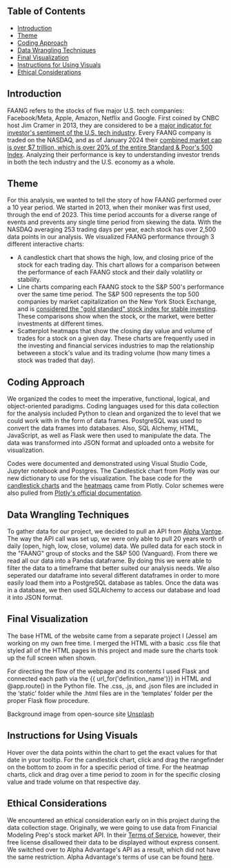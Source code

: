 ## Table of Contents
- [Introduction](#introduction)  
- [Theme](#theme)
- [Coding Approach](#coding-approach) 
- [Data Wrangling Techniques](#data-wrangling-techniques)
- [Final Visualization](#final-visualization)
- [Instructions for Using Visuals](#instructions-for-using-visuals)
- [Ethical Considerations](#ethical-considerations)

## Introduction
FAANG refers to the stocks of five major U.S. tech companies: Facebook/Meta, Apple, Amazon, Netflix and Google. First coined by CNBC host Jim Cramer in 2013, they are considered to be a [major indicator for investor's sentiment of the U.S. tech industry](https://www.investopedia.com/terms/f/faang-stocks.asp#:~:text=Key%20Takeaways%201%20FAANG%20is%20an%20acronym%20referring,the%20largest%20companies%20in%20the%20world.%20More%20items). Every FAANG company is traded on the NASDAQ, and as of January 2024 their [combined market cap is over $7 trillion, which is over 20% of the entire Standard & Poor's 500 Index](https://www.techopedia.com/definition/faang-stocks). Analyzing their performance is key to understanding investor trends in both the tech industry and the U.S. economy as a whole. 

## Theme
For this analysis, we wanted to tell the story of how FAANG performed over a 10 year period. We started in 2013, when their moniker was first used, through the end of 2023. This time period accounts for a diverse range of events and prevents any single time period from skewing the data. With the NASDAQ averaging 253 trading days per year, each stock has over 2,500 data points in our analysis. We visualized FAANG performance through 3 different interactive charts:
- A candlestick chart that shows the high, low, and closing price of the stock for each trading day. This chart allows for a comparison between the performance of each FAANG stock and their daily volatility or stability.
- Line charts comparing each FAANG stock to the S&P 500's performance over the same time period. The S&P 500 represents the top 500 companies by market capitalization on the New York Stock Exchange, and is [considered the "gold standard" stock index for stable investing](https://www.investing.com/academy/trading/what-is-the-sp-500/). These comparisons show when the stock, or the market, were better investments at different times.
- Scatterplot heatmaps that show the closing day value and volume of trades for a stock on a given day. These charts are frequently used in the investing and financial services industries to map the relationship betweeen a stock's value and its trading volume (how many times a stock was traded that day). 

## Coding Approach
We organized the codes to meet the imperative, functional, logical, and object-oriented paradigms. Coding languages used for this data collection for the analysis included Python to clean and organized the to level that we could work with in the form of data frames. PostgreSQL was used to convert the data frames into databases. Also, SQL Alchemy, HTML, JavaScript, as well as Flask were then used to manipulate the data. The data was transformed into JSON format and uploaded onto a website for visualization.

Codes were documented and demonstrated using Visual Studio Code, Jupyter notebook and Postgres. The Candlestick chart from Plotly was our new dictionary to use for the visualization. The base code for the [candlestick charts](https://plotly.com/python/candlestick-charts) and the [heatmaps](https://plotly.com/python/heatmaps/) came from Plotly. Color schemes were also pulled from [Plotly's official documentation](https://plotly.com/python/builtin-colorscales).

## Data Wrangling Techniques
To gather data for our project, we decided to pull an API from [Alpha Vantge](https://www.alphavantage.co/documentation/). The way the API call was set up, we were only able to pull 20 years worth of daily (open, high, low, close, volume) data. We pulled data for each stock in the "FAANG" group of stocks and the S&P 500 (Vanguard). From there we read all our data into a Pandas dataframe. By doing this we were able to filter the data to a timeframe that better suited our analysis needs. We also seperated our dataframe into several different dataframes in order to more easily load them into a PostgreSQL database as tables. Once the data was in a database, we then used SQLAlchemy to access our database and load it into JSON format.

## Final Visualization
The base HTML of the website came from a separate project I (Jesse) am working on my own free time. I merged the HTML with a basic .css file that styled all of the HTML pages in this project and made sure the charts took up the full screen when shown. 

For directing the flow of the webpage and its contents I used Flask and connected each path via the {{ url_for('definition_name')}} in HTML and @app.route() in the Python file. The .css, .js, and .json files are included in the ‘static’ folder while the .html files are in the ‘templates’ folder per the proper Flask flow procedure.  

Background image from open-source site [Unsplash](https://unsplash.com/)

## Instructions for Using Visuals
Hover over the data points within the chart to get the exact values for that date in your tooltip. For the candlestick chart, click and drag the rangefinder on the bottom to zoom in for a specific period of time. For the heatmap charts, click and drag over a time period to zoom in for the specific closing value and trade volume on that respective day.


## Ethical Considerations
We encountered an ethical consideration early on in this project during the data collection stage. Originally, we were going to use data from Financial Modeling Prep's stock market API. In their [Terms of Service](https://site.financialmodelingprep.com/terms-of-service), however, their free license disallowed their data to be displayed without express consent. We switched over to Alpha Advantage's API as a result, which did not have the same restriction. Alpha Advantage's terms of use can be found [here](https://www.alphavantage.co/support/#support). 
